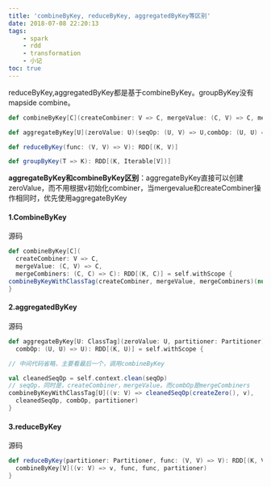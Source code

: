 ```yaml
---
title: 'combineByKey, reduceByKey, aggregatedByKey等区别'
date: 2018-07-08 22:20:13
tags:
    - spark
    - rdd
    - transformation
    - 小记
toc: true
---
```


reduceByKey,aggregatedByKey都是基于combineByKey。groupByKey没有mapside combine。
~~~scala
def combineByKey[C](createCombiner: V => C, mergeValue: (C, V) => C, mergeCombiners: (C, C) => C) : RDD[(K, C)]

def aggregateByKey[U](zeroValue: U)(seqOp: (U, V) => U,combOp: (U, U) => U): RDD[(K, U)]

def reduceByKey(func: (V, V) => V): RDD[(K, V)]

def groupByKey(T => K): RDD[(K, Iterable[V])]
~~~

<!--more-->

**aggregateByKey和combineByKey区别**：aggregateByKey直接可以创建zeroValue，而不用根据v初始化combiner，当mergevalue和createCombiner操作相同时，优先使用aggregateByKey


#### 1.CombineByKey
源码
~~~scala
def combineByKey[C](
  createCombiner: V => C,
  mergeValue: (C, V) => C,
  mergeCombiners: (C, C) => C): RDD[(K, C)] = self.withScope {
combineByKeyWithClassTag(createCombiner, mergeValue, mergeCombiners)(null)
}
~~~

#### 2.aggregatedByKey
源码
~~~scala
def aggregateByKey[U: ClassTag](zeroValue: U, partitioner: Partitioner)(seqOp: (U, V) => U,
  combOp: (U, U) => U): RDD[(K, U)] = self.withScope {

// 中间代码省略，主要看最后一个，调用combineByKey

val cleanedSeqOp = self.context.clean(seqOp)
// seqOp，同时是，createCombiner，mergeValue。而combOp是mergeCombiners
combineByKeyWithClassTag[U]((v: V) => cleanedSeqOp(createZero(), v),
  cleanedSeqOp, combOp, partitioner)
}
~~~

#### 3.reduceByKey
源码
~~~scala
def reduceByKey(partitioner: Partitioner, func: (V, V) => V): RDD[(K, V)] = self.withScope {  
  combineByKey[V]((v: V) => v, func, func, partitioner)
}
~~~


